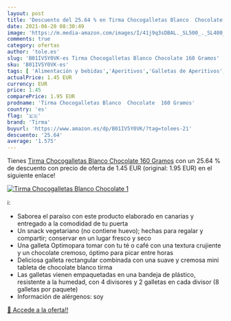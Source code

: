```yaml
---
layout: post
title: 'Descuento del 25.64 % en Tirma Chocogalletas Blanco  Chocolate  1'
date: 2021-06-20 08:30:49
image: 'https://m.media-amazon.com/images/I/41j9q3sDBAL._SL500_._SL400_.jpg'
comments: true
category: ofertas
author: 'tole.es'
slug: 'B01IV5Y0VK-es Tirma Chocogalletas Blanco Chocolate 160 Gramos'
sku: 'B01IV5Y0VK-es'
tags: [ 'Alimentación y bebidas','Aperitivos','Galletas de Aperitivos','chocolate','tirma', ]
actualPrice: 1.45 EUR
currency: EUR
price: 1.45
comparePrice: 1.95 EUR
prodname: 'Tirma Chocogalletas Blanco  Chocolate  160 Gramos'
country: 'es'
flag: '🇪🇸'
brand: 'Tirma'
buyurl: 'https://www.amazon.es/dp/B01IV5Y0VK/?tag=tolees-21'
descuento: '25.64'
average: '1.575'
---
```


Tienes [Tirma Chocogalletas Blanco  Chocolate  160 Gramos](https://www.amazon.es/dp/B01IV5Y0VK/?tag=tolees-21) con un 25.64 % de descuento con precio de oferta de 1.45 EUR (original: 1.95 EUR) en el siguiente enlace!

[![Tirma Chocogalletas Blanco  Chocolate  1](https://m.media-amazon.com/images/I/41j9q3sDBAL._SL500_._SL400_.jpg)](https://www.amazon.es/dp/B01IV5Y0VK/?tag=tolees-21)

ℹ️:

- Saborea el paraíso con este producto elaborado en canarias y entregado a la comodidad de tu puerta
- Un snack vegetariano (no contiene huevo); hechas para regalar y compartir; conservar en un lugar fresco y seco
- Una galleta Optimopara tomar con tu té o café con una textura crujiente y un chocolate cremoso, óptimo para picar entre horas
- Deliciosa galleta rectangular combinada con una suave y cremosa mini tableta de chocolate blanco tirma
- Las galletas vienen empaquetadas en una bandeja de plástico, resistente a la humedad, con 4 divisores y 2 galletas en cada divisor (8 galletas por paquete)
- Información de alérgenos: soy

[🛒 Accede a la oferta!!](https://www.amazon.es/dp/B01IV5Y0VK/?tag=tolees-21)
